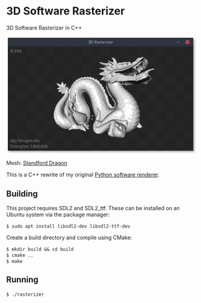 # 3D Software Rasterizer
3D Software Rasterizer in C++

![Screenshot](doc/screenshots/dragon.png)

Mesh: [Standford Dragon](http://graphics.stanford.edu/data/3Dscanrep/)


This is a C++ rewrite of my original [Python software renderer](https://github.com/JamesGriffin/SoftwareRenderer).

## Building

This project requires SDL2 and SDL2_ttf. These can be installed on an Ubuntu system via the package manager:

```
$ sudo apt install libsdl2-dev libsdl2-ttf-dev
```

Create a build directory and compile using CMake:
```
$ mkdir build && cd build
$ cmake ..
$ make
```

## Running

```
$ ./rasterizer
```
